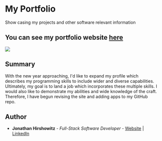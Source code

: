 # My Portfolio

Show casing my projects and other software relevant information

## You can see my portfolio website [here](https://jonathan-hirshowitz-portfolio.firebaseapp.com/)

<image src="src/assets/yoni-portfolio.png">

## Summary

With the new year approaching, I'd like to expand my profile which describes my programming skills to include wider and diverse capabilities. Ultimately, my goal is to land a job which incorporates these multiple skills. I would also like to demonstrate my abilities and wide knowledge of the craft. 
Therefore, I have begun revising the site and adding apps to my GitHub repo. 

## Author

* **Jonathan Hirshowitz** - *Full-Stack Software Developer* - [Website](https://jonathan-hirshowitz-portfolio.firebaseapp.com/) | [LinkedIn](https://www.linkedin.com/in/jonathan-hirshowitz/)